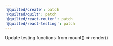 ```yaml
---
'@quilted/create': patch
'@quilted/quilt': patch
'@quilted/react-router': patch
'@quilted/react-testing': patch
---
```


Update testing functions from mount() => render()
